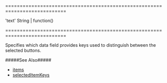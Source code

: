 ===========================================================================
<!--default-->'text'<!--/default-->
<!--type-->String | function()<!--/type-->
===========================================================================

<!--shortDescription-->
Specifies which data field provides keys used to distinguish between the selected buttons.
<!--/shortDescription-->

<!--fullDescription-->
#####See Also#####
- [items](/Documentation/ApiReference/UI_Widgets/dxButtonGroup/Configuration/#items)
- [selectedItemKeys](/Documentation/ApiReference/UI_Widgets/dxButtonGroup/Configuration/#selectedItemKeys)
<!--/fullDescription-->